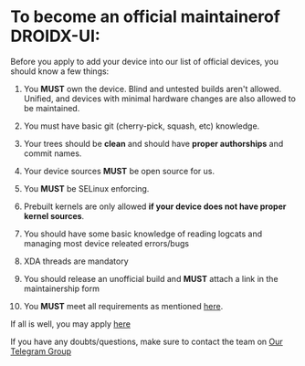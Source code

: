 # To become an official maintainerof DROIDX-UI:

Before you apply to add your device into our list of official devices, you should know a few things:

1. You **MUST** own the device. Blind and untested builds aren't allowed. Unified, and devices with minimal hardware changes are also allowed to be maintained.

2. You must have basic git (cherry-pick, squash, etc) knowledge.

3. Your trees should be **clean** and should have **proper authorships** and commit names.

4. Your device sources **MUST** be open source for us.

5. You **MUST** be SELinux enforcing.

6. Prebuilt kernels are only allowed **if your device does not have proper kernel sources**.

7. You should have some basic knowledge of reading logcats and managing most device releated errors/bugs

8. XDA threads are mandatory

9. You should release an unofficial build and **MUST** attach a link in the maintainership form

10. You **MUST** meet all requirements as mentioned [here](docs/device_requirements.md).

If all is well, you may apply [here](https://github.com/DROIDX-UI/official/issues/new/choose)

If you have any doubts/questions, make sure to contact the team on [Our Telegram Group](https://t.me/DroidXUI_chats)
